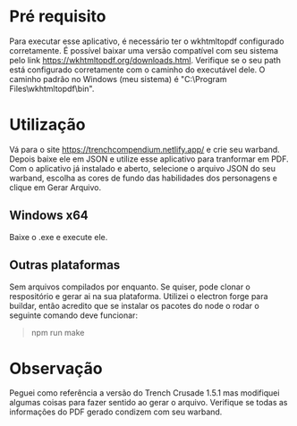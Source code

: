 # Pré requisito

Para executar esse aplicativo, é necessário ter o wkhtmltopdf configurado corretamente. É possível baixar uma versão compatível com seu sistema pelo link https://wkhtmltopdf.org/downloads.html. Verifique se o seu path está configurado corretamente com o caminho do executável dele. O caminho padrão no Windows (meu sistema) é "C:\Program Files\wkhtmltopdf\bin".

# Utilização

Vá para o site https://trenchcompendium.netlify.app/ e crie seu warband. Depois baixe ele em JSON e utilize esse aplicativo para tranformar em PDF.
Com o aplicativo já instalado e aberto, selecione o arquivo JSON do seu warband, escolha as cores de fundo das habilidades dos personagens e clique em Gerar Arquivo.

## Windows x64

Baixe o .exe e execute ele.

## Outras plataformas

Sem arquivos compilados por enquanto. Se quiser, pode clonar o respositório e gerar ai na sua plataforma. Utilizei o electron forge para buildar, então acredito que se instalar os pacotes do node o rodar o seguinte comando deve funcionar:

> npm run make

# Observação

Peguei como referência a versão do Trench Crusade 1.5.1 mas modifiquei algumas coisas para fazer sentido ao gerar o arquivo. Verifique se todas as informações do PDF gerado condizem com seu warband.